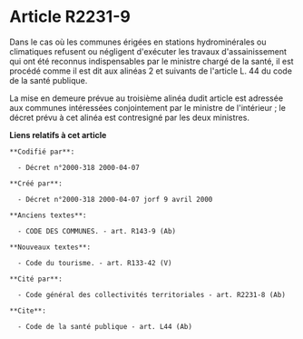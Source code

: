 # Article R2231-9

Dans le cas où les communes érigées en stations hydrominérales ou climatiques refusent ou négligent d'exécuter les travaux
d'assainissement qui ont été reconnus indispensables par le ministre chargé de la santé, il est procédé comme il est dit aux
alinéas 2 et suivants de l'article L. 44 du code de la santé publique.

La mise en demeure prévue au troisième alinéa dudit article est adressée aux communes intéressées conjointement par le
ministre de l'intérieur ; le décret prévu à cet alinéa est contresigné par les deux ministres.

**Liens relatifs à cet article**

	**Codifié par**:

	  - Décret n°2000-318 2000-04-07

	**Créé par**:

	  - Décret n°2000-318 2000-04-07 jorf 9 avril 2000

	**Anciens textes**:

	  - CODE DES COMMUNES. - art. R143-9 (Ab)

	**Nouveaux textes**:

	  - Code du tourisme. - art. R133-42 (V)

	**Cité par**:

	  - Code général des collectivités territoriales - art. R2231-8 (Ab)

	**Cite**:

	  - Code de la santé publique - art. L44 (Ab)
